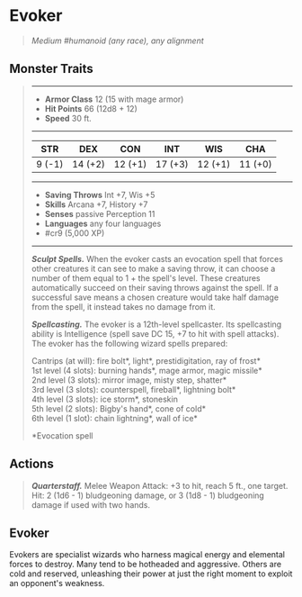 # Evoker
>*Medium #humanoid (any race), any alignment*
## Monster Traits
>___
>- **Armor Class** 12 (15 with mage armor)
>- **Hit Points** 66 (12d8 + 12)
>- **Speed** 30 ft.
>___
>|STR|DEX|CON|INT|WIS|CHA|
>|:---:|:---:|:---:|:---:|:---:|:---:|
>|9 (-1)|14 (+2)|12 (+1)|17 (+3)|12 (+1)|11 (+0)|
>___
>- **Saving Throws** Int +7, Wis +5
>- **Skills** Arcana +7, History +7
>- **Senses** passive Perception 11
>- **Languages** any four languages
>- #cr9 (5,000 XP)
>___
>***Sculpt Spells.*** When the evoker casts an evocation spell that forces other creatures it can see to make a saving throw, it can choose a number of them equal to 1 + the spell's level. These creatures automatically succeed on their saving throws against the spell. If a successful save means a chosen creature would take half damage from the spell, it instead takes no damage from it.  
>
>***Spellcasting.*** The evoker is a 12th-level spellcaster. Its spellcasting ability is Intelligence (spell save DC 15, +7 to hit with spell attacks). The evoker has the following wizard spells prepared:  
>
>Cantrips (at will): fire bolt*, light*, prestidigitation, ray of frost*  
>1st level (4 slots): burning hands*, mage armor, magic missile*  
>2nd level (3 slots): mirror image, misty step, shatter*  
>3rd level (3 slots): counterspell, fireball*, lightning bolt*  
>4th level (3 slots): ice storm*, stoneskin  
>5th level (2 slots): Bigby's hand*, cone of cold*  
>6th level (1 slot): chain lightning*, wall of ice*  
>
>*Evocation spell  
>
>
## Actions
>***Quarterstaff.*** Melee Weapon Attack: +3 to hit, reach 5 ft., one target. Hit: 2 (1d6 - 1) bludgeoning damage, or 3 (1d8 - 1) bludgeoning damage if used with two hands.
## Evoker
Evokers are specialist wizards who harness magical energy and elemental forces to destroy. Many tend to be hotheaded and aggressive. Others are cold and reserved, unleashing their power at just the right moment to exploit an opponent's weakness.